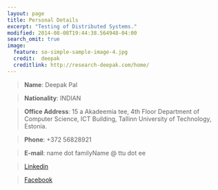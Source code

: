 ```yaml
---
layout: page
title: Personal Details
excerpt: "Testing of Distributed Systems."
modified: 2014-08-08T19:44:38.564948-04:00
search_omit: true
image:
  feature: so-simple-sample-image-4.jpg
  credit:  deepak
  creditlink: http://research-deepak.com/home/
---
```


> **Name**: 	Deepak Pal

> **Nationality**: 	INDIAN	

> **Office Address**: 	15 a Akadeemia tee, 4th Floor Department of Computer Science, ICT Building, Tallinn University of Technology, Estonia.

> **Phone**: 	+372 56828921

> **E-mail**: 	name dot familyName @ ttu dot ee

> [Linkedin](https://ee.linkedin.com/in/deepak-pal-645b8081)

> [Facebook](https://www.facebook.com/deepak.rampal.963)

